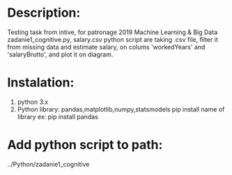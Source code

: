 # Description:
Testing task from intive, for patronage 2019 Machine Learning & Big Data
zadanie1_cognitive.py, salary.csv
python script are taking .csv file, filter it from missing data and estimate salary, on colums 'workedYears' and 'salaryBrutto',
and plot it on diagram.

# Instalation:
1. python 3.x
2. Python library: pandas,matplotlib,numpy,statsmodels
    pip install name of library
        ex: pip install pandas

# Add python script to path:
  ../Python/zadanie1_cognitive
